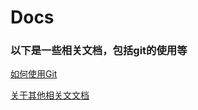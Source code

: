 # Docs

### 以下是一些相关文档，包括git的使用等
[如何使用Git](https://github.com/fudansswebfundamental/Docs/blob/master/%E5%86%99%E7%BB%99%E6%96%B0%E6%89%8B%E7%9A%84%20Github%20%E6%8C%87%E5%8D%97.md)

[关于其他相关文文档](https://github.com/fudansswebfundamental/Docs)